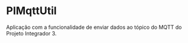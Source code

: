 # PIMqttUtil
Aplicação com a funcionalidade de enviar dados ao tópico do MQTT do Projeto Integrador 3. 

